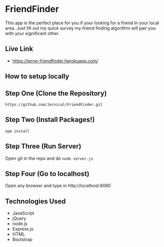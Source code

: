 # FriendFinder

This app is the perfect place for you if your looking for a friend in your local area. Just fill out my quick survey my friend finding algorithm will pair you with your significant other.

## Live Link ##

* https://jerne-friendfinder.herokuapp.com/

## How to setup locally ##

## Step One (Clone the Repository) ##

```
https://github.com/Jernical/FriendFinder.git
```
## Step Two (Install Packages!) ##

```
npm install
```

## Step Three (Run Server) ##
Open git in the repo and do ``node server.js``

## Step Four (Go to localhost) ##
Open any browser and type in http://localhost:8080

## Technologies Used ##

* JavaScript
* jQuery
* node.js
* Express.js
* HTML
* Bootstrap
